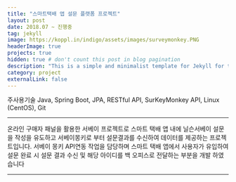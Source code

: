 ```yaml
---
title: "스마트택배 앱 설문 플랫폼 프로젝트"
layout: post
date: 2018.07 ~ 진행중
tag: jekyll
image: https://koppl.in/indigo/assets/images/surveymonkey.PNG
headerImage: true
projects: true
hidden: true # don't count this post in blog pagination
description: "This is a simple and minimalist template for Jekyll for those who likes to eat noodles."
category: project
externalLink: false
---
```


주사용기술
Java, Spring Boot, JPA, RESTful API, SurKeyMonkey API, Linux (CentOS), Git

---

온라인 구매자 패널을 활용한 서베이 프로젝트로 스마트 택배 앱 내에 닐슨서베이 설문을 작성을 유도하고 서베이몽키로 부터 설문결과를 수신하여 데이터를 제공하는 프로젝트입니다.
서베이 몽키 API연동 작업을 담당하며 스마트 택배 앱에서 사용자가 유입하여 설문 완료 시 설문 결과 수신 및 해당 아이디를 백 오피스로 전달하는 부분을 개발 하였습니다

---

